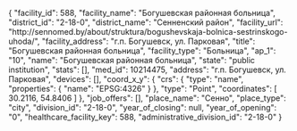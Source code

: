 {
    "facility_id": 588,
    "facility_name": "Богушевская районная больница",
    "district_id": "2-18-0",
    "district_name": "Сенненский район",
    "facility_url": "http:\/\/sennomed.by\/about\/struktura\/bogushevskaja-bolnica-sestrinskogo-uhoda\/",
    "facility_address": "г.п. Богушевск, ул. Парковая",
    "title": "Богушевская районная больница",
    "facility_type": "Больница",
    "ap_1": "10",
    "name": "Богушевская районная больница",
    "state": "public institution",
    "stats": [],
    "med_id": 10214475,
    "address": "г.п. Богушевск, ул. Парковая",
    "devices": [],
    "coord_x_y": {
        "crs": {
            "type": "name",
            "properties": {
                "name": "EPSG:4326"
            }
        },
        "type": "Point",
        "coordinates": [
            30.2116,
            54.8406
        ]
    },
    "job_offers": [],
    "place_name": "Сенно",
    "place_type": "city",
    "division_id": "2-18-0",
    "year_of_closing": null,
    "year_of_opening": "0",
    "healthcare_facility_key": 588,
    "administrative_division_id": "2-18-0"
}